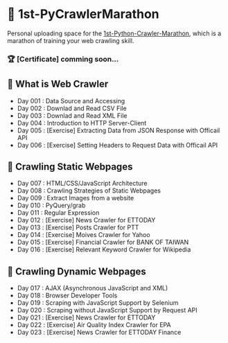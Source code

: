# :runner: 1st-PyCrawlerMarathon

Personal uploading space for the [1st-Python-Crawler-Marathon](https://pycrawler.cupoy.com/), which is a marathon of training your web crawling skill.

### :trophy: [Certificate] comming soon...

## :triangular_flag_on_post: What is Web Crawler
- Day 001 : Data Source and Accessing
- Day 002 : Downlad and Read CSV File
- Day 003 : Downlad and Read XML File
- Day 004 : Introduction to HTTP Server-Client
- Day 005 : \[Exercise\] Extracting Data from JSON Response with Officail API
- Day 006 : \[Exercise\] Setting Headers to Request Data with Officail API

## :triangular_flag_on_post: Crawling Static Webpages
- Day 007 : HTML/CSS/JavaScript Architecture
- Day 008 : Crawling Strategies of Static Webpages
- Day 009 : Extract Images from a website
- Day 010 : PyQuery/grab
- Day 011 : Regular Expression
- Day 012 : \[Exercise\] News Crawler for ETTODAY
- Day 013 : \[Exercise\] Posts Crawler for PTT
- Day 014 : \[Exercise\] Moives Crawler for Yahoo
- Day 015 : \[Exercise\] Financial Crawler for BANK OF TAIWAN
- Day 016 : \[Exercise\] Relevant Keyword Crawler for Wikipedia

## :triangular_flag_on_post: Crawling Dynamic Webpages
- Day 017 : AJAX (Asynchronous JavaScript and XML)
- Day 018 : Browser Developer Tools
- Day 019 : Scraping with JavaScript Support by Selenium
- Day 020 : Scraping without JavaScript Support by Request API
- Day 021 : \[Exercise\] News Crawler for ETTODAY
- Day 022 : \[Exercise\] Air Quality Index Crawler for EPA
- Day 023 : \[Exercise\] News Crawler for ETTODAY Finance